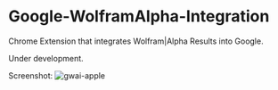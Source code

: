 Google-WolframAlpha-Integration
===============================

Chrome Extension that integrates Wolfram|Alpha Results into Google.

Under development.

Screenshot:
![gwai-apple](https://cloud.githubusercontent.com/assets/3121306/2575372/d3e4d2c2-b94f-11e3-8a6f-53f9de0d08ad.png)
